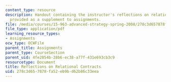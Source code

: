 ```yaml
---
content_type: resource
description: Handout containing the instructor's reflections on relational contracts
  provided as a supplement to assignments.
file: /media/courses/15-963-advanced-strategy-spring-2008/278c3d657878fa52eb9bd62b86c33eea_rel_cons.pdf
file_type: application/pdf
learning_resource_types:
- Assignments
ocw_type: OCWFile
parent_title: Assignments
parent_type: CourseSection
parent_uid: 4fe2854b-28b6-ec38-a77f-431e693cb3c9
resourcetype: Document
title: Reflections on Relational Contracts
uid: 278c3d65-7878-fa52-eb9b-d62b86c33eea
---
```

